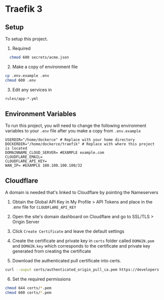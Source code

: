 
# Traefik 3

## Setup

To setup this project.

1. Required
```bash
  chmod 600 secrets/acme.json
```

2. Make a copy of environment file
```bash
cp .env.example .env
chmod 600 .env
```

3. Edit any services in
```bash
rules/app-*.yml
```
## Environment Variables

To run this project, you will need to change the following environment variables to your `.env` file after you make a copy from `.env.example`
```
USERDIR="/home/dockerce" # Replace with your home directory
DOCKERDIR="/home/dockerce/traefik" # Replace with where this project is located
DOMAINNAME_CLOUD_SERVER= #EXAMPLE example.com
CLOUDFLARE_EMAIL= 
CLOUDFLARE_API_KEY= 
WAN_IP= #EXAMPLE 100.100.100.100/32
```

## Cloudflare
A domain is needed that's linked to Cloudflare by pointing the Nameservers

1. Obtain the Global API Key in My Profile > API Tokens and place in the .env file for `CLOUDFLARE_API_KEY`

2. Open the site's domain dashboard on Cloudflare and go to SSL/TLS > Origin Server

3. Click `Create Certificate` and leave the default settings

4. Create the certificate and private key in `certs` folder called `DOMAIN.pem` and `DOMAIN.key` which corresponds to the certificate and private key generated from creating the certificate

5. Download the authenticated pull certificate into certs.
```bash
curl --ouput certs/authenticated_origin_pull_ca.pem https://developers.cloudflare.com/ssl/static/authenticated_origin_pull_ca.pem
```

6. Set the required permissions
```bash
chmod 644 certs/*.pem
chmod 600 certs/*.pem
```
